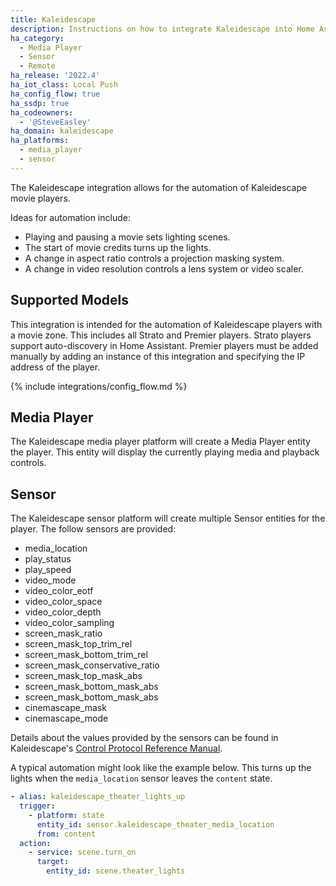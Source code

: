 ```yaml
---
title: Kaleidescape
description: Instructions on how to integrate Kaleidescape into Home Assistant.
ha_category:
  - Media Player
  - Sensor
  - Remote
ha_release: '2022.4'
ha_iot_class: Local Push
ha_config_flow: true
ha_ssdp: true
ha_codeowners:
  - '@SteveEasley'
ha_domain: kaleidescape
ha_platforms:
  - media_player
  - sensor
---
```


The Kaleidescape integration allows for the automation of Kaleidescape movie players.

Ideas for automation include:

- Playing and pausing a movie sets lighting scenes.
- The start of movie credits turns up the lights.
- A change in aspect ratio controls a projection masking system.
- A change in video resolution controls a lens system or video scaler.

## Supported Models

This integration is intended for the automation of Kaleidescape players with a movie zone. This includes all Strato and Premier players. Strato players support auto-discovery in Home Assistant. Premier players must be added manually by adding an instance of this integration and specifying the IP address of the player.

{% include integrations/config_flow.md %}

## Media Player

The Kaleidescape media player platform will create a Media Player entity the player. This entity will display the currently playing media and playback controls.

## Sensor

The Kaleidescape sensor platform will create multiple Sensor entities for the player. The follow sensors are provided:

- media_location
- play_status
- play_speed
- video_mode
- video_color_eotf
- video_color_space
- video_color_depth
- video_color_sampling
- screen_mask_ratio
- screen_mask_top_trim_rel
- screen_mask_bottom_trim_rel
- screen_mask_conservative_ratio
- screen_mask_top_mask_abs
- screen_mask_bottom_mask_abs
- screen_mask_bottom_mask_abs
- cinemascape_mask
- cinemascape_mode

Details about the values provided by the sensors can be found in Kaleidescape's [Control Protocol Reference Manual](https://www.kaleidescape.com/wp-content/uploads/Kaleidescape-System-Control-Protocol-Reference-Manual.pdf).


A typical automation might look like the example below. This turns up the lights when the `media_location` sensor leaves the `content` state.

```yaml
- alias: kaleidescape_theater_lights_up
  trigger:
    - platform: state
      entity_id: sensor.kaleidescape_theater_media_location
      from: content
  action:
    - service: scene.turn_on
      target:
        entity_id: scene.theater_lights
```
